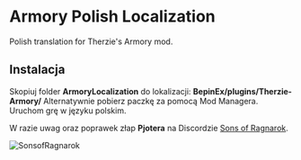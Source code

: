 # Armory Polish Localization
Polish translation for Therzie's Armory mod.

## Instalacja

Skopiuj folder **ArmoryLocalization** do lokalizacji: **BepinEx/plugins/Therzie-Armory/**
Alternatywnie pobierz paczkę za pomocą Mod Managera.
Uruchom grę w języku polskim.


W razie uwag oraz poprawek złap **Pjotera** na Discordzie [Sons of Ragnarok](https://discord.gg/Bxt8tdQgjS).

![SonsofRagnarok](https://i.imgur.com/G6SKC1W.png)